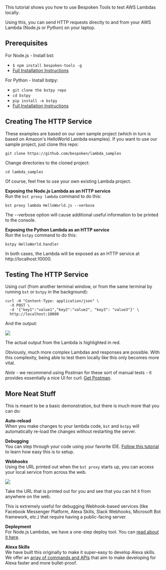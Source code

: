 
This tutorial shows you how to use Bespoken Tools to test AWS Lambdas locally.

Using this, you can send HTTP requests directly to and from your AWS Lambda (Node.js or Python) on your laptop.

## Prerequisites
For Node.js - Install bst:

* `$ npm install bespoken-tools -g`
* [Full Installation Instructions](/getting_started/)

For Python - Install bstpy:

* `git clone the bstpy repo`
* `cd bstpy`
* `pip install -e bstpy`
* [Full Installation Instructions](https://github.com/bespoken/bstpy/blob/master/README.md)

## Creating The HTTP Service
These examples are based on our own sample project (which in turn is based on Amazon's HelloWorld Lambda examples). If  you want to use our sample project, just clone this repo:
```
git clone https://github.com/bespoken/lambda_samples
```

Change directories to the cloned project:
```
cd lambda_samples
```

Of course, feel free to use your own existing Lambda project.

**Exposing the Node.js Lambda as an HTTP service**  
Run the `bst proxy lambda` command to do this:
```
bst proxy lambda HelloWorld.js --verbose
```
The --verbose option will cause additional useful information to be printed to the console.

**Exposing the Python Lambda as an HTTP service**  
Run the `bstpy` command to do this:
```
bstpy HelloWorld.handler
```

In both cases, the Lambda will be exposed as an HTTP service at http://localhost:10000.

## Testing The HTTP Service
Using curl (from another terminal window, or from the same terminal by running `bst` or `bstpy` in the background):
```
curl -H "Content-Type: application/json" \
  -X POST \
  -d '{"key1":"value1","key2":"value2", "key3": "value3"}' \
  http://localhost:10000
```

And the output:

<img src='../../assets/images/bst-lambda-local-curl.png' />

The actual output from the Lambda is highlighted in red.

Obviously, much more complex Lambdas and responses are possible. With this complexity, being able to test them locally like this only becomes more vital.

*Note* - we recommend using Postman for these sort of manual tests - it provides essentially a nice UI for curl:
[Get Postman](https://www.getpostman.com/apps).

## More Neat Stuff
This is meant to be a basic demonstration, but there is much more that you can do:  

**Auto-reload**  
When you make changes to your lambda code, `bst` and `bstpy` will automatically re-load the changes without restarting the server.

**Debugging**  
You can step through your code using your favorite IDE. [Follow this tutorial](tutorial_lambda_debugger) to learn how easy this is to setup.

**Webhooks**  
Using the URL printed out when the `bst proxy` starts up, you can access your local service from across the web.

<img src='../../assets/images/bst-lambda-local-proxy.png' />

Take the URL that is printed out for you and see that you can hit it from anywhere on the web.

This is extremely useful for debugging Webhook-based services (like Facebook Messenger Platform, Alexa Skills, Slack Webhooks, Microsoft Bot framework, etc.) that require having a public-facing server.

**Deployment**  
For Node.js Lambdas, we have a one-step deploy tool. You can [read about it here](../commands/deploy).

**Alexa Skills**  
We have built this originally to make it super-easy to develop Alexa skills. We offer an [array of commands and APIs](http://docs.bespoken.tools) that aim to make developing for Alexa faster and more bullet-proof.  
